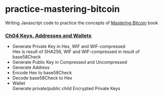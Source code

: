 # practice-mastering-bitcoin
Writing Javascript code to practice the concepts of [Mastering Bitcoin](https://github.com/benzwjian/bitcoinbook) book

### [Ch04 Keys, Addresses and Wallets](https://github.com/benzwjian/bitcoinbook/blob/first_edition/ch04.asciidoc)
* Generate Private Key in Hex, WIF and WIF-compressed  
  Hex is result of SHA256, WIF and WIF-compressed in result of base58Check
* Generate Public Key in Compressed and Uncompressed
* Generate Address
* Encode Hex to base58Check
* Decode base58Check to Hex
* Wallet  
  Generate private/public child
  Encrypted Private Keys